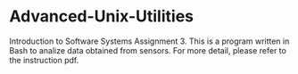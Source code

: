 # Advanced-Unix-Utilities
Introduction to Software Systems Assignment 3. 
This is a program written in Bash to analize data obtained from sensors. For more detail, please refer to the instruction pdf. 
